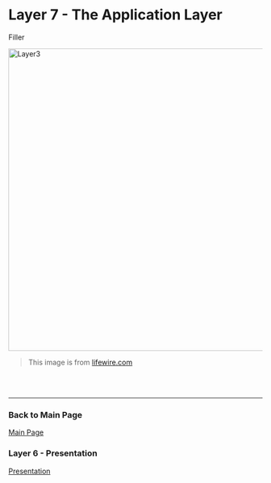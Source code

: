 # Layer 7 - The Application Layer

Filler


<img src= "https://www.lifewire.com/thmb/ibtZwvrxNPf2tdBI8wobKb2o5eQ=/750x0/filters:no_upscale():max_bytes(150000):strip_icc():format(webp)/layers-of-the-osi-model-illustrated-818017-finalv1-8-ct-089b2573bf47462d85f9343f50329f72.png" alt="Layer3" width="600" />

> This image is from [lifewire.com](https://www.lifewire.com/layers-of-the-osi-model-illustrated-818017)
 <br>
 <br>
 
---
### Back to Main Page
[Main Page](README.md)
### Layer 6 - Presentation
[Presentation](presentation.md)
